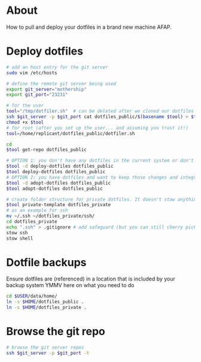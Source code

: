 # About

How to pull and deploy your dotfiles in a brand new machine AFAP.

# Deploy dotfiles

```bash
# add an host entry for the git server
sudo vim /etc/hosts

# define the remote git server being used
export git_server="mothership"
export git_port="23231"

# for the user
tool="/tmp/dotfiler.sh"  # can be deleted after we cloned our dotfiles
ssh $git_server -p $git_port cat dotfiles_public/$(basename $tool) > $tool
chmod +x $tool
# for root (after you set up the user... and assuming you trust it!)
tool=/home/replicant/dotfiles_public/dotfiler.sh

cd
$tool get-repo dotfiles_public

# OPTION 1: you don't have any dotfiles in the current system or don't mind overwriting them
$tool -d deploy-dotfiles dotfiles_public
$tool deploy-dotfiles dotfiles_public
# OPTION 2: you have dotfiles and want to keep those changes and integrate them with the dotfiles repo
$tool -d adopt-dotfiles dotfiles_public
$tool adopt-dotfiles dotfiles_public

# create folder structure for private dotfiles. It doesn't stow anything automatically, you have to do it manually
$tool private-template dotfiles_private
# as an example for ssh
mv ~/.ssh ~/dotfiles_private/ssh/
cd dotfiles_private
echo ".ssh" > .gitignore # add safeguard (but you can still cherry pick files to git add)
stow ssh
stow shell
```

# Dotfile backups
Ensure dotfiles are (referenced) in a location that is included by your backup system
YMMV here on what you need to do
```bash
cd $USER/data/home/
ln -s $HOME/dotfiles_public .
ln -s $HOME/dotfiles_private .
```


# Browse the git repo

```bash
# browse the git server repos
ssh $git_server -p $git_port -t
```


